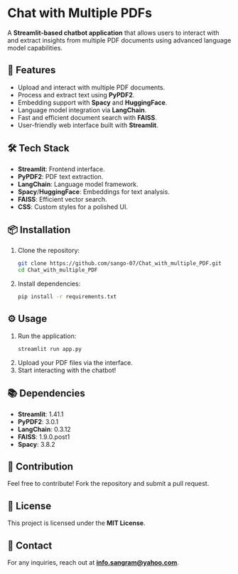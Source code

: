 # Chat with Multiple PDFs

A **Streamlit-based chatbot application** that allows users to interact with and extract insights from multiple PDF documents using advanced language model capabilities.

## 🚀 Features
- Upload and interact with multiple PDF documents.
- Process and extract text using **PyPDF2**.
- Embedding support with **Spacy** and **HuggingFace**.
- Language model integration via **LangChain**.
- Fast and efficient document search with **FAISS**.
- User-friendly web interface built with **Streamlit**.

## 🛠️ Tech Stack
- **Streamlit**: Frontend interface.
- **PyPDF2**: PDF text extraction.
- **LangChain**: Language model framework.
- **Spacy**/**HuggingFace**: Embeddings for text analysis.
- **FAISS**: Efficient vector search.
- **CSS**: Custom styles for a polished UI.

## 📦 Installation
1. Clone the repository:
   ```bash
   git clone https://github.com/sango-07/Chat_with_multiple_PDF.git
   cd Chat_with_multiple_PDF
   ```
2. Install dependencies:
   ```bash
   pip install -r requirements.txt
   ```

## ⚙️ Usage
1. Run the application:
   ```bash
   streamlit run app.py
   ```
2. Upload your PDF files via the interface.
3. Start interacting with the chatbot!

## 📚 Dependencies
- **Streamlit**: 1.41.1
- **PyPDF2**: 3.0.1
- **LangChain**: 0.3.12
- **FAISS**: 1.9.0.post1
- **Spacy**: 3.8.2

## 🤝 Contribution
Feel free to contribute! Fork the repository and submit a pull request.

## 📝 License
This project is licensed under the **MIT License**.

## 📧 Contact
For any inquiries, reach out at **info.sangram@yahoo.com**.

